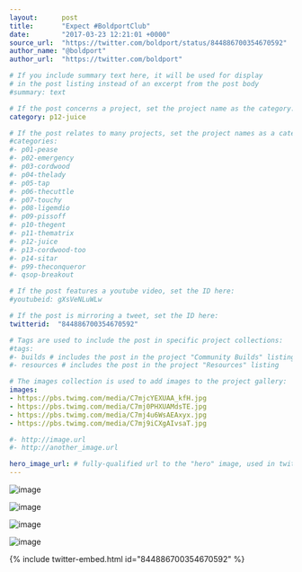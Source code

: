 ```yaml
---
layout:      post
title:       "Expect #BoldportClub"
date:        "2017-03-23 12:21:01 +0000"
source_url:  "https://twitter.com/boldport/status/844886700354670592"
author_name: "@boldport"
author_url:  "https://twitter.com/boldport"

# If you include summary text here, it will be used for display
# in the post listing instead of an excerpt from the post body
#summary: text

# If the post concerns a project, set the project name as the category:
category: p12-juice

# If the post relates to many projects, set the project names as a categories array:
#categories:
#- p01-pease
#- p02-emergency
#- p03-cordwood
#- p04-thelady
#- p05-tap
#- p06-thecuttle
#- p07-touchy
#- p08-ligemdio
#- p09-pissoff
#- p10-thegent
#- p11-thematrix
#- p12-juice
#- p13-cordwood-too
#- p14-sitar
#- p99-theconqueror
#- qsop-breakout

# If the post features a youtube video, set the ID here:
#youtubeid: gXsVeNLuWLw

# If the post is mirroring a tweet, set the ID here:
twitterid:  "844886700354670592"

# Tags are used to include the post in specific project collections:
#tags:
#- builds # includes the post in the project "Community Builds" listing
#- resources # includes the post in the project "Resources" listing

# The images collection is used to add images to the project gallery:
images:
- https://pbs.twimg.com/media/C7mjcYEXUAA_kfH.jpg
- https://pbs.twimg.com/media/C7mj0PHXUAMdsTE.jpg
- https://pbs.twimg.com/media/C7mj4u6WsAEAxyx.jpg
- https://pbs.twimg.com/media/C7mj9iCXgAIvsaT.jpg

#- http://image.url
#- http://another_image.url

hero_image_url: # fully-qualified url to the "hero" image, used in twitter cards for example
---
```


![image](https://pbs.twimg.com/media/C7mjcYEXUAA_kfH.jpg)

![image](https://pbs.twimg.com/media/C7mj0PHXUAMdsTE.jpg)

![image](https://pbs.twimg.com/media/C7mj4u6WsAEAxyx.jpg)

![image](https://pbs.twimg.com/media/C7mj9iCXgAIvsaT.jpg)

{% include twitter-embed.html id="844886700354670592" %}


